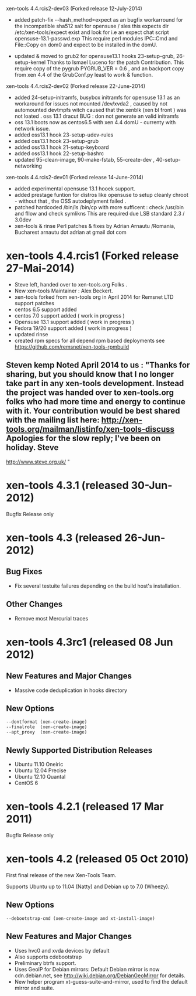 xen-tools 4.4.rcis2-dev03 (Forked release  12-July-2014)
- added  patch-fix --hash_method=expect as an bugfix workarround for the incompatible sha512 salt for opensuse / sles
  this expects  dir  /etc/xen-tools/expect exist and look for i.e an expect chat script opensuse-13.1-passwd.exp 
  This require perl modules  IPC::Cmd  and File::Copy on dom0 and expect to be installed in the domU.

- updated & moved to grub2  for opensuse13.1 hooks 23-setup-grub, 26-setup-kernel
  Thanks to Ismael Luceno for the patch Contribution.
  This require copy of the pygrub  PYGRUB_VER = 0.6 , and an backport copy from xen 4.4 of the GrubConf.py
  least to work & function.

xen-tools 4.4.rcis2-dev02 (Forked release  22-June-2014)
- added 24-setup-initramfs,
  busybox initramfs for opensuse 13.1 as an workaround for issues not mounted /dev/xvda2 , 
   caused by not automounted devtmpfs witch caused that the xenblk (xen bl front ) was not loated .
  oss 13.1 dracut BUG : don not generate an valid initramfs 
- oss 13.1 boots now  as centos6.5 with xen 4.4 domU - currenty with network issue.
- added oss13.1 hook 23-setup-udev-rules
- added oss13.1 hook 23-setup-grub 
- added oss13.1 hook 21-setup-keyboard
- added oss13.1 hook 22-setup-bashrc
- updated 95-clean-image, 90-make-fstab, 55-create-dev , 40-setup-networking

xen-tools 4.4.rcis2-dev01 (Forked release  14-June-2014)
- added experimental opensuse 13.1 hooek support.
- added prestage funtion for distros like opensuse to setup cleanly chroot - without  that  , the OSS autodeplyment failed .
- patched hardcoded /bin/ls /bin/cp with more sufficent : check /usr/bin and fllow and check symlikns
  This are required due LSB standard 2.3 / 3.0dev
- xen-tools & rinse Perl patches & fixes by Adrian Arnautu /Romania, Bucharest   arnautu dot adrian at gmail dot com

xen-tools 4.4.rcis1 (Forked release  27-Mai-2014)
======================================
 - Steve left, handed over to xen-tools.org Folks .
 - New xen-tools Maintainer : Alex Beckert.
 - xen-tools forked from xen-tools org in April 2014 for Remsnet LTD support patches 
 - centos 6.5 support added
 - centos 7.0 support added ( work in progress )
 - Opensuse 13.1 support added ( work in progress )
 - Fedora 19/20 support added ( work in progress )
 - updated rinse 
 - created rpm specs  for all depend rpm based deployments see https://github.com/remsnet/xen-tools-rpmbuild 

 Steven kemp Noted April 2014 to us :
 "Thanks for sharing, but you should know that I no longer take
  part in any xen-tools development. Instead the project was
  handed over to xen-tools.org folks who had more time and energy to continue  with it.
  Your contribution would be best shared with the mailing list here:
  http://xen-tools.org/mailman/listinfo/xen-tools-discuss
  Apologies for the slow reply; I've been on holiday.
  Steve
  -- 
  http://www.steve.org.uk/ "


xen-tools 4.3.1 (released 30-Jun-2012)
======================================

Bugfix Release only


xen-tools 4.3 (released 26-Jun-2012)
====================================

Bug Fixes
---------

* Fix several testuite failures depending on the build host's
  installation.

Other Changes
-------------

* Remove most Mercurial traces


xen-tools 4.3rc1 (released 08 Jun 2012)
=======================================

New Features and Major Changes
------------------------------

* Massive code deduplication in hooks directory

New Options
-----------

    --dontformat (xen-create-image)
    --finalrole  (xen-create-image)
    --apt_proxy  (xen-create-image)

Newly Supported Distribution Releases
-------------------------------------

* Ubuntu 11.10 Oneiric
* Ubuntu 12.04 Precise
* Ubuntu 12.10 Quantal
* CentOS 6


xen-tools 4.2.1 (released 17 Mar 2011)
======================================

Bugfix Release only


xen-tools 4.2 (released 05 Oct 2010)
====================================

First final release of the new Xen-Tools Team.

Supports Ubuntu up to 11.04 (Natty) and Debian up to 7.0 (Wheezy).


New Options
-----------

    --debootstrap-cmd (xen-create-image and xt-install-image)

New Features and Major Changes
------------------------------

* Uses hvc0 and xvda devices by default
* Also supports cdebootstrap
* Preliminary btrfs support.
* Uses GeoIP for Debian mirrors: Default Debian mirror is now
  cdn.debian.net, see http://wiki.debian.org/DebianGeoMirror for
  details.
* New helper program xt-guess-suite-and-mirror, used to find the
  default mirror and suite.
